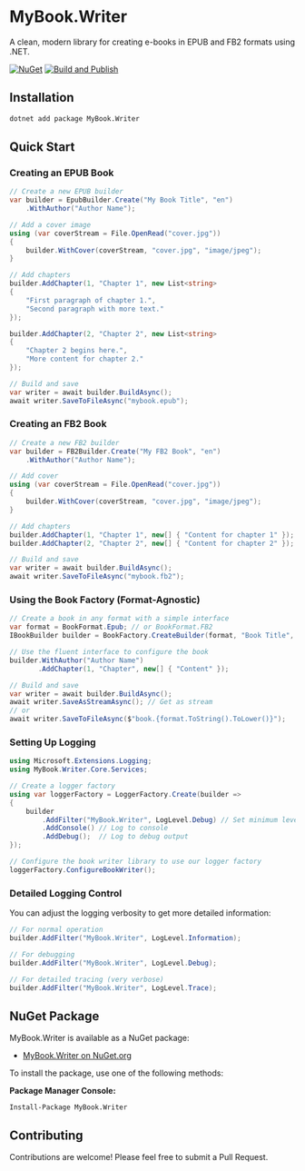 # MyBook.Writer

A clean, modern library for creating e-books in EPUB and FB2 formats using .NET.

[![NuGet](https://img.shields.io/nuget/v/MyBook.Writer.svg)](https://www.nuget.org/packages/MyBook.Writer/)
[![Build and Publish](https://github.com/FacelessHunter/MyBook.Writer/actions/workflows/simple-build.yml/badge.svg)](https://github.com/FacelessHunter/MyBook.Writer/actions/workflows/simple-build.yml)

## Installation

```bash
dotnet add package MyBook.Writer
```

## Quick Start

### Creating an EPUB Book

```csharp
// Create a new EPUB builder
var builder = EpubBuilder.Create("My Book Title", "en")
    .WithAuthor("Author Name");

// Add a cover image
using (var coverStream = File.OpenRead("cover.jpg"))
{
    builder.WithCover(coverStream, "cover.jpg", "image/jpeg");
}

// Add chapters
builder.AddChapter(1, "Chapter 1", new List<string>
{
    "First paragraph of chapter 1.", 
    "Second paragraph with more text."
});

builder.AddChapter(2, "Chapter 2", new List<string>
{
    "Chapter 2 begins here.",
    "More content for chapter 2."
});

// Build and save
var writer = await builder.BuildAsync();
await writer.SaveToFileAsync("mybook.epub");
```

### Creating an FB2 Book

```csharp
// Create a new FB2 builder
var builder = FB2Builder.Create("My FB2 Book", "en")
    .WithAuthor("Author Name");

// Add cover
using (var coverStream = File.OpenRead("cover.jpg"))
{
    builder.WithCover(coverStream, "cover.jpg", "image/jpeg");
}

// Add chapters
builder.AddChapter(1, "Chapter 1", new[] { "Content for chapter 1" });
builder.AddChapter(2, "Chapter 2", new[] { "Content for chapter 2" });

// Build and save
var writer = await builder.BuildAsync();
await writer.SaveToFileAsync("mybook.fb2");
```

### Using the Book Factory (Format-Agnostic)

```csharp
// Create a book in any format with a simple interface
var format = BookFormat.Epub; // or BookFormat.FB2
IBookBuilder builder = BookFactory.CreateBuilder(format, "Book Title", "en");

// Use the fluent interface to configure the book
builder.WithAuthor("Author Name")
       .AddChapter(1, "Chapter", new[] { "Content" });

// Build and save
var writer = await builder.BuildAsync();
await writer.SaveAsStreamAsync(); // Get as stream
// or
await writer.SaveToFileAsync($"book.{format.ToString().ToLower()}");
```

### Setting Up Logging

```csharp
using Microsoft.Extensions.Logging;
using MyBook.Writer.Core.Services;

// Create a logger factory
using var loggerFactory = LoggerFactory.Create(builder =>
{
    builder
        .AddFilter("MyBook.Writer", LogLevel.Debug) // Set minimum level
        .AddConsole() // Log to console
        .AddDebug();  // Log to debug output
});

// Configure the book writer library to use our logger factory
loggerFactory.ConfigureBookWriter();
```

### Detailed Logging Control

You can adjust the logging verbosity to get more detailed information:

```csharp
// For normal operation
builder.AddFilter("MyBook.Writer", LogLevel.Information);

// For debugging
builder.AddFilter("MyBook.Writer", LogLevel.Debug);

// For detailed tracing (very verbose)
builder.AddFilter("MyBook.Writer", LogLevel.Trace);
```

## NuGet Package

MyBook.Writer is available as a NuGet package:

- [MyBook.Writer on NuGet.org](https://www.nuget.org/packages/MyBook.Writer/)

To install the package, use one of the following methods:

**Package Manager Console:**
```
Install-Package MyBook.Writer
```

## Contributing

Contributions are welcome! Please feel free to submit a Pull Request. 